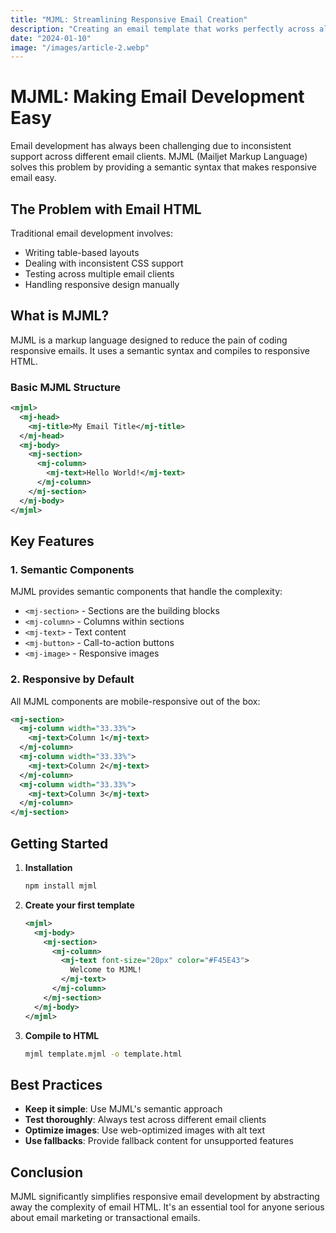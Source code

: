 ```yaml
---
title: "MJML: Streamlining Responsive Email Creation"
description: "Creating an email template that works perfectly across all browsers and email clients is tricky because email clients (like Outlook, Gmail, Apple Mail) have very inconsistent support for HTML and CSS. so make it easy with MJML."
date: "2024-01-10"
image: "/images/article-2.webp"
---
```


# MJML: Making Email Development Easy

Email development has always been challenging due to inconsistent support across different email clients. MJML (Mailjet Markup Language) solves this problem by providing a semantic syntax that makes responsive email easy.

## The Problem with Email HTML

Traditional email development involves:

- Writing table-based layouts
- Dealing with inconsistent CSS support
- Testing across multiple email clients
- Handling responsive design manually

## What is MJML?

MJML is a markup language designed to reduce the pain of coding responsive emails. It uses a semantic syntax and compiles to responsive HTML.

### Basic MJML Structure

```xml
<mjml>
  <mj-head>
    <mj-title>My Email Title</mj-title>
  </mj-head>
  <mj-body>
    <mj-section>
      <mj-column>
        <mj-text>Hello World!</mj-text>
      </mj-column>
    </mj-section>
  </mj-body>
</mjml>
```

## Key Features

### 1. Semantic Components

MJML provides semantic components that handle the complexity:

- `<mj-section>` - Sections are the building blocks
- `<mj-column>` - Columns within sections
- `<mj-text>` - Text content
- `<mj-button>` - Call-to-action buttons
- `<mj-image>` - Responsive images

### 2. Responsive by Default

All MJML components are mobile-responsive out of the box:

```xml
<mj-section>
  <mj-column width="33.33%">
    <mj-text>Column 1</mj-text>
  </mj-column>
  <mj-column width="33.33%">
    <mj-text>Column 2</mj-text>
  </mj-column>
  <mj-column width="33.33%">
    <mj-text>Column 3</mj-text>
  </mj-column>
</mj-section>
```

## Getting Started

1. **Installation**
   ```bash
   npm install mjml
   ```

2. **Create your first template**
   ```xml
   <mjml>
     <mj-body>
       <mj-section>
         <mj-column>
           <mj-text font-size="20px" color="#F45E43">
             Welcome to MJML!
           </mj-text>
         </mj-column>
       </mj-section>
     </mj-body>
   </mjml>
   ```

3. **Compile to HTML**
   ```bash
   mjml template.mjml -o template.html
   ```

## Best Practices

- **Keep it simple**: Use MJML's semantic approach
- **Test thoroughly**: Always test across different email clients
- **Optimize images**: Use web-optimized images with alt text
- **Use fallbacks**: Provide fallback content for unsupported features

## Conclusion

MJML significantly simplifies responsive email development by abstracting away the complexity of email HTML. It's an essential tool for anyone serious about email marketing or transactional emails.
